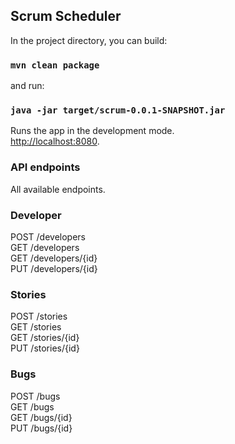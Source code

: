 ## Scrum Scheduler

In the project directory, you can build:

### `mvn clean package`

and run:

### `java -jar target/scrum-0.0.1-SNAPSHOT.jar`

Runs the app in the development mode.<br />
[http://localhost:8080](http://localhost:8080).


### API endpoints

All available endpoints.

### Developer

POST /developers<br />
GET  /developers<br />
GET  /developers/{id}<br />
PUT  /developers/{id}<br />

### Stories

POST /stories<br />
GET  /stories<br />
GET  /stories/{id}<br />
PUT  /stories/{id}<br />

### Bugs
POST /bugs<br />
GET  /bugs<br />
GET  /bugs/{id}<br />
PUT  /bugs/{id}<br />